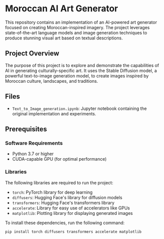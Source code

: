 # Moroccan AI Art Generator

This repository contains an implementation of an AI-powered art generator focused on creating Moroccan-inspired imagery. The project leverages state-of-the-art language models and image generation techniques to produce stunning visual art based on textual descriptions.

## Project Overview

The purpose of this project is to explore and demonstrate the capabilities of AI in generating culturally-specific art. It uses the Stable Diffusion model, a powerful text-to-image generation model, to create images inspired by Moroccan culture, landscapes, and traditions.

## Files

- `Text_to_Image_generation.ipynb`: Jupyter notebook containing the original implementation and experiments.

## Prerequisites

### Software Requirements

- Python 3.7 or higher
- CUDA-capable GPU (for optimal performance)

### Libraries

The following libraries are required to run the project:

- `torch`: PyTorch library for deep learning
- `diffusers`: Hugging Face's library for diffusion models
- `transformers`: Hugging Face's transformers library
- `accelerate`: Library for easy use of accelerators like GPUs
- `matplotlib`: Plotting library for displaying generated images

To install these dependencies, run the following command:
```bash
pip install torch diffusers transformers accelerate matplotlib
